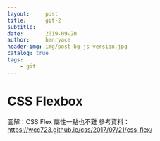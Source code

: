 ```yaml
---
layout:     post
title:      git-2
subtitle:   
date:       2019-09-20
author:     henryace
header-img: img/post-bg-js-version.jpg
catalog: true
tags:
    - git
---
```

# CSS Flexbox

圖解：CSS Flex 屬性一點也不難
參考資料：<https://wcc723.github.io/css/2017/07/21/css-flex/><br>
